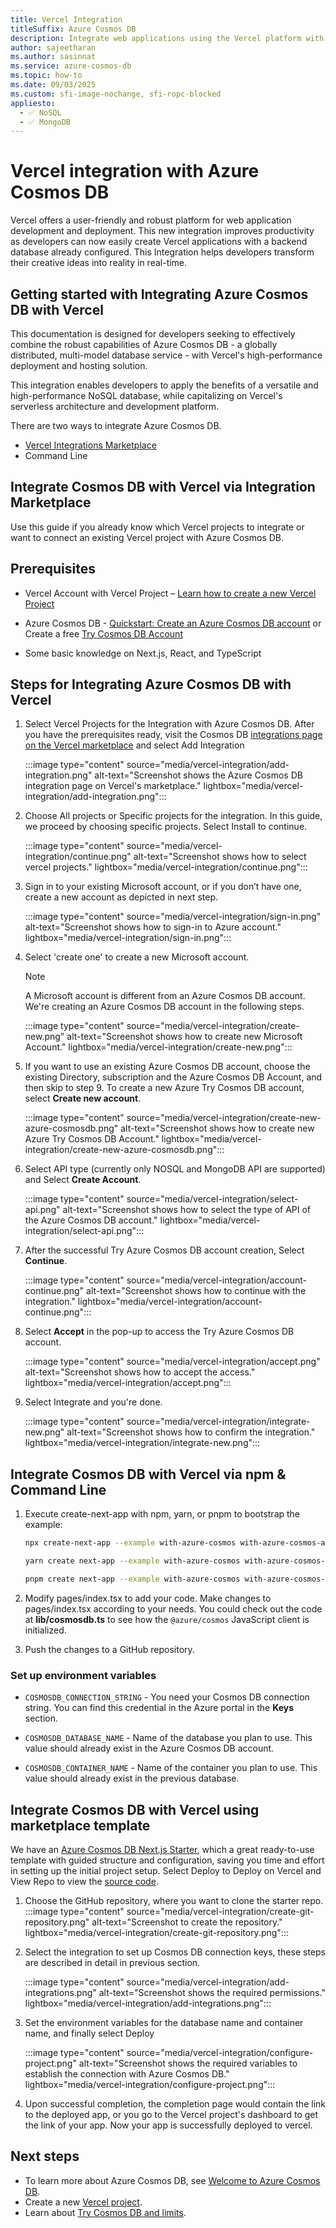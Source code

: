 ```yaml
---
title: Vercel Integration
titleSuffix: Azure Cosmos DB
description: Integrate web applications using the Vercel platform with Azure Cosmos DB for NOSQL or MongoDB as a data source.
author: sajeetharan
ms.author: sasinnat
ms.service: azure-cosmos-db
ms.topic: how-to
ms.date: 09/03/2025
ms.custom: sfi-image-nochange, sfi-ropc-blocked
appliesto:
  - ✅ NoSQL
  - ✅ MongoDB
---
```


# Vercel integration with Azure Cosmos DB

Vercel offers a user-friendly and robust platform for web application development and deployment. This new integration improves productivity as developers can now easily create Vercel applications with a backend database already configured. This Integration helps developers transform their creative ideas into reality in real-time.

## Getting started with Integrating Azure Cosmos DB with Vercel

This documentation is designed for developers seeking to effectively combine the robust capabilities of Azure Cosmos DB - a globally distributed, multi-model database service - with Vercel's high-performance deployment and hosting solution.

This integration enables developers to apply the benefits of a versatile and high-performance NoSQL database, while capitalizing on Vercel's serverless architecture and development platform.

There are two ways to integrate Azure Cosmos DB.

- [Vercel Integrations Marketplace](https://vercel.com/integrations/azurecosmosdb)
- Command Line

## Integrate Cosmos DB with Vercel via Integration Marketplace

Use this guide if you already know which Vercel projects to integrate or want to connect an existing Vercel project with Azure Cosmos DB.

## Prerequisites

- Vercel Account with Vercel Project – [Learn how to create a new Vercel Project](https://vercel.com/docs/concepts/projects/overview#creating-a-project)

- Azure Cosmos DB - [Quickstart: Create an Azure Cosmos DB account](../cosmos-db/nosql/quickstart-portal.md) or Create a free [Try Cosmos DB Account](https://aka.ms/trycosmosdbvercel)

- Some basic knowledge on Next.js, React, and TypeScript

## Steps for Integrating Azure Cosmos DB with Vercel

1. Select Vercel Projects for the Integration with Azure Cosmos DB. After you have the prerequisites ready, visit the Cosmos DB [integrations page on the Vercel marketplace](https://vercel.com/integrations/azurecosmosdb) and select Add Integration

    :::image type="content" source="media/vercel-integration/add-integration.png" alt-text="Screenshot shows the Azure Cosmos DB integration page on Vercel's marketplace." lightbox="media/vercel-integration/add-integration.png":::

1. Choose All projects or Specific projects for the integration. In this guide, we proceed by choosing specific projects. Select Install to continue. 

    :::image type="content" source="media/vercel-integration/continue.png" alt-text="Screenshot shows how to select vercel projects." lightbox="media/vercel-integration/continue.png":::

1. Sign in to your existing Microsoft account, or if you don’t have one, create a new account as depicted in next step.

    :::image type="content" source="media/vercel-integration/sign-in.png" alt-text="Screenshot shows how to sign-in to Azure account." lightbox="media/vercel-integration/sign-in.png":::

1. Select 'create one' to create a new Microsoft account.

    > [!NOTE]
    > A Microsoft account is different from an Azure Cosmos DB account. We're creating an Azure Cosmos DB account in the following steps.

    :::image type="content" source="media/vercel-integration/create-new.png" alt-text="Screenshot shows how to create new Microsoft Account." lightbox="media/vercel-integration/create-new.png":::

1. If you want to use an existing Azure Cosmos DB account, choose the existing Directory, subscription and the Azure Cosmos DB Account, and then skip to step 9. To create a new Azure Try Cosmos DB account, select **Create new account**.
 
    :::image type="content" source="media/vercel-integration/create-new-azure-cosmosdb.png" alt-text="Screenshot shows how to create new Azure Try Cosmos DB Account." lightbox="media/vercel-integration/create-new-azure-cosmosdb.png":::

1. Select API type (currently only NOSQL and MongoDB API are supported) and Select **Create Account**.

    :::image type="content" source="media/vercel-integration/select-api.png" alt-text="Screenshot shows how to select the type of API of the Azure Cosmos DB account." lightbox="media/vercel-integration/select-api.png":::

1.	After the successful Try Azure Cosmos DB account creation, Select **Continue**.

    :::image type="content" source="media/vercel-integration/account-continue.png" alt-text="Screenshot shows how to continue with the integration." lightbox="media/vercel-integration/account-continue.png":::

1. Select **Accept** in the pop-up to access the Try Azure Cosmos DB account.

    :::image type="content" source="media/vercel-integration/accept.png" alt-text="Screenshot shows how to accept the access." lightbox="media/vercel-integration/accept.png":::

1. Select Integrate and you're done.

    :::image type="content" source="media/vercel-integration/integrate-new.png" alt-text="Screenshot shows how to confirm the integration." lightbox="media/vercel-integration/integrate-new.png":::

## Integrate Cosmos DB with Vercel via npm & Command Line

1. Execute create-next-app with npm, yarn, or pnpm to bootstrap the example:
    
    ```bash
    npx create-next-app --example with-azure-cosmos with-azure-cosmos-app
    
    yarn create next-app --example with-azure-cosmos with-azure-cosmos-app
    
    pnpm create next-app --example with-azure-cosmos with-azure-cosmos-app
    ```

1. Modify pages/index.tsx to add your code. Make changes to pages/index.tsx according to your needs. You could check out the code at **lib/cosmosdb.ts** to see how the `@azure/cosmos` JavaScript client is initialized.

1. Push the changes to a GitHub repository.

### Set up environment variables

- `COSMOSDB_CONNECTION_STRING` - You need your Cosmos DB connection string. You can find this credential in the Azure portal in the **Keys** section.

- `COSMOSDB_DATABASE_NAME` - Name of the database you plan to use. This value should already exist in the Azure Cosmos DB account.

- `COSMOSDB_CONTAINER_NAME` - Name of the container you plan to use. This value should already exist in the previous database.

## Integrate Cosmos DB with Vercel using marketplace template

We have an [Azure Cosmos DB Next.js Starter](https://aka.ms/azurecosmosdb-vercel-template), which a great ready-to-use template with guided structure and configuration, saving you time and effort in setting up the initial project setup. Select Deploy to Deploy on Vercel and View Repo to view the [source code](https://github.com/Azure/azurecosmosdb-vercel-starter).

1. Choose the GitHub repository, where you want to clone the starter repo.
    :::image type="content" source="media/vercel-integration/create-git-repository.png" alt-text="Screenshot to create the repository." lightbox="media/vercel-integration/create-git-repository.png":::

1. Select the integration to set up Cosmos DB connection keys, these steps are described in detail in previous section.

    :::image type="content" source="media/vercel-integration/add-integrations.png" alt-text="Screenshot shows the required permissions." lightbox="media/vercel-integration/add-integrations.png":::

1. Set the environment variables for the database name and container name, and finally select Deploy

    :::image type="content" source="media/vercel-integration/configure-project.png" alt-text="Screenshot shows the required variables to establish the connection with Azure Cosmos DB." lightbox="media/vercel-integration/configure-project.png":::

1. Upon successful completion, the completion page would contain the link to the deployed app, or you go to the Vercel project's dashboard to get the link of your app. Now your app is successfully deployed to vercel.

## Next steps

- To learn more about Azure Cosmos DB, see [Welcome to Azure Cosmos DB](../cosmos-db/introduction.md).
- Create a new [Vercel project](https://vercel.com/dashboard).
- Learn about [Try Cosmos DB and limits](../cosmos-db/try-free.md).

